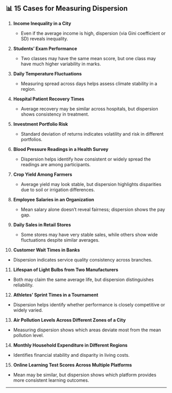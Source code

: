 ## 📊 15 Cases for Measuring Dispersion

1. **Income Inequality in a City**

   * Even if the average income is high, dispersion (via Gini coefficient or SD) reveals inequality.

2. **Students’ Exam Performance**

   * Two classes may have the same mean score, but one class may have much higher variability in marks.

3. **Daily Temperature Fluctuations**

   * Measuring spread across days helps assess climate stability in a region.

4. **Hospital Patient Recovery Times**

   * Average recovery may be similar across hospitals, but dispersion shows consistency in treatment.

5. **Investment Portfolio Risk**

   * Standard deviation of returns indicates volatility and risk in different portfolios.

6. **Blood Pressure Readings in a Health Survey**

   * Dispersion helps identify how consistent or widely spread the readings are among participants.

7. **Crop Yield Among Farmers**

   * Average yield may look stable, but dispersion highlights disparities due to soil or irrigation differences.

8. **Employee Salaries in an Organization**

   * Mean salary alone doesn’t reveal fairness; dispersion shows the pay gap.

9. **Daily Sales in Retail Stores**

   * Some stores may have very stable sales, while others show wide fluctuations despite similar averages.

10. **Customer Wait Times in Banks**

* Dispersion indicates service quality consistency across branches.

11. **Lifespan of Light Bulbs from Two Manufacturers**

* Both may claim the same average life, but dispersion distinguishes reliability.

12. **Athletes’ Sprint Times in a Tournament**

* Dispersion helps identify whether performance is closely competitive or widely varied.

13. **Air Pollution Levels Across Different Zones of a City**

* Measuring dispersion shows which areas deviate most from the mean pollution level.

14. **Monthly Household Expenditure in Different Regions**

* Identifies financial stability and disparity in living costs.

15. **Online Learning Test Scores Across Multiple Platforms**

* Mean may be similar, but dispersion shows which platform provides more consistent learning outcomes.

---


